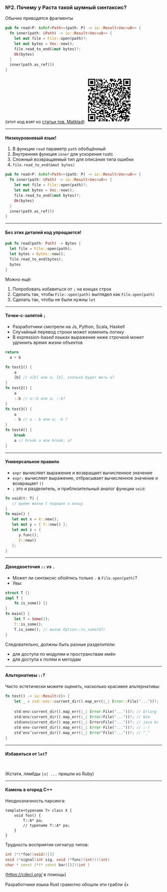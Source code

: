 ### №2. Почему у Раста такой шумный синтаксис?

Обычно приводятся фрагменты
```rust
pub fn read<P: AsRef<Path>>(path: P) -> io::Result<Vec<u8>> {
  fn inner(path: &Path) -> io::Result<Vec<u8>> {
    let mut file = File::open(path)?;
    let mut bytes = Vec::new();
    file.read_to_end(&mut bytes)?;
    Ok(bytes)
  }
  inner(path.as_ref())
}
```
(этот код взят из [статьи тов. Matklad](https://matklad.github.io/2023/01/26/rusts-ugly-syntax.html))
<img src="slides/03/qr_matklad.png" height=150 alt="qr_matklad.png"></img>

---------------------------------------------------------------------------------------------------


#### Низкоуровневый язык!

1. В функции `read` параметр `path` обобщённый
2. Внутренняя функция `inner` для ускорения rustc 
3. Сложный возвращаемый тип для описания типа ошибки
4. `file.read_to_end(&mut bytes)`

```rust
pub fn read<P: AsRef<Path>>(path: P) -> io::Result<Vec<u8>> {
  fn inner(path: &Path) -> io::Result<Vec<u8>> {
    let mut file = File::open(path)?;
    let mut bytes = Vec::new();
    file.read_to_end(&mut bytes)?;
    Ok(bytes)
  }
  inner(path.as_ref())
}
```
---------------------------------------------------------------------------------------------------


#### Без этих деталей код упрощается!

```rust
pub fn read(path: Path) -> Bytes {
  let file = File::open(path);
  let bytes = Bytes::new();
  file.read_to_end(bytes);
  bytes
}
```
Можно ещё:
1. Попробовать избавиться от `;` на концах строк
2. Сделать так, чтобы `File::open(path)` выглядел как `File.open(path)`
3. Сделать так, чтобы не были нужны `let` 

---------------------------------------------------------------------------------------------------


#### Точки-с-запятой `;`

- Разработчики смотрели на Js, Python, Scala, Haskell
- Случайный перевод строки может изменить логику
- В expression-based языках выражение ниже строчкой может удлинить время жизни объектов
```js
return
  a + b
```
```rust
fn test1() {
    a
    [b] // a[b] или a; [b], сколько будет жить a?
}
fn test2() {
    a
    ::b // a::b или a; ::b?
}
fn test3() {
    a
    - b // a - b или a; -b ?
}
fn test4() {
    break
    a // break a или break; a?
}
```
---------------------------------------------------------------------------------------------------


#### Универсальное правило

* `expr` вычисляет выражение и возвращает вычисленное значение
* `expr;` вычисляет выражение, отбрасывает вычисленное значение и возвращает `()`
* `;` это и разделитель, и приблизительный аналог функции `void`:
```rust
fn void(t: T) {
   // время жизни t подошло к концу
}
fn main() {
   let mut x = X::new();
   let mut y = { Y::new() };
   let mut z = {
      y.func();
      Z::new()
   };
}
```
---------------------------------------------------------------------------------------------------


#### Двоедвоеточия `::` vs `.`

- Может ли синтаксис обойтись только `.` в `File.open(path)`?
- Увы:
```rust
struct T {}
impl T {
    fn is_some() {}
}
fn main() {
    let T = Some(1);
    T::is_some(); 
    T.is_some(); // вызов Option::is_some(&T)
}
```
Следовательно, должны быть разные разделители:
- для доступа по модулям и пространствам имён
- для доступа к полям и методам

---------------------------------------------------------------------------------------------------


#### Альтернативы `::`?

Чисто эстетически можете оценить, насколько красивее альтернативы:
```rust
fn test() -> io::Result<()> {
    let _ = std::env::current_dir().map_err(|_| Error::File("..."))?;

    std:env:current_dir().map_err(|_| Error:File("..."))?; // Erlang
    std/env/current_dir().map_err(|_| Error/File("..."))?; // Nim
    std$env$current_dir().map_err(|_| Error$File("..."))?; // java bc
    std-env-current_dir().map_err(|_| Error-File("..."))?; // :-)
    std^env^current_dir().map_err(|_| Error^File("..."))?; // ^_^
}
```
---------------------------------------------------------------------------------------------------


#### Избавиться от `let`?

<pre data-id="code-animation"><code class="hljs cplusplus" data-trim data-line-numbers="|2,4"><script type="text/template">
Framed<FramedWrite<WriteHalf<TcpStream>, 
   LengthDelimitedCodec>, Request, SomeType1, SomeType2> requests = ...;
Framed<FramedRead<ReadHalf<TcpStream>, 
   LengthDelimitedCodec>, Response, SomeType1, SomeType2> responses = ...;
</script></code></pre>
<pre data-id="code-animation"><code class="hljs rust" data-trim data-line-numbers="|4|5|6|1,7|10"><script type="text/template">
type Requests = Framed<FramedWrite<WriteHalf<TcpStream>, LengthDelimitedCodec>, Request, SomeType1, SomeType2>;

fn main() {
    let requests = ...; // если вывод типов полностью справляется
    let requests: Framed<_, _, _, _> = ...; // если надо немного помочь
    let requests: Framed<_, Request, SomeType1, SomeType2> = ...; // если надо чуть больше помочь
    let requests: Requests = ...; // если хочется вообще замести тип под ковёр 

    // часто можно помочь с помощью т.н. turbofish
    let vec = a_collection.iter().map(|x| ...).collect::<Vec<_>>();
}
</script></code></pre>
(Кстати, лямбды `|x| ...` пришли из Ruby)

---------------------------------------------------------------------------------------------------


#### Камень в огород C++

Неоднозначность парсинга:
```сpp
template<typename T> class X {
    void foo() {
        T::A* pa;
        // typename T::A* pa; 
    }
} 
```
Трудность восприятия сигнатур типов:
```cpp
int (*(*foo)(void))[3]
void (*signal(int sig, void (*func)(int)))(int)
char * const (*(* const bar)[5])(int )
```
(https://cdecl.org/ в помощь)

Разработчики языка Rust грамотно обошли эти грабли 👍